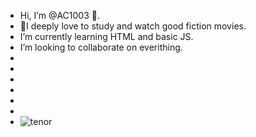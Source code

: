 -  Hi, I’m @AC1003 👋.
-  💞️I deeply love to study and watch good fiction movies.
-  I’m currently learning HTML and basic JS.
-  I’m looking to collaborate on everithing.
-  
-  
-  
-  
-  
-  
-  ![tenor](https://user-images.githubusercontent.com/87527718/130278512-01be3004-048c-42cb-af0a-4e7c06db1069.gif)



<!---
AC1003/AC1003 is a ✨ special ✨ repository because its `README.md` (this file) appears on your GitHub profile.
You can click the Preview link to take a look at your changes.
--->
